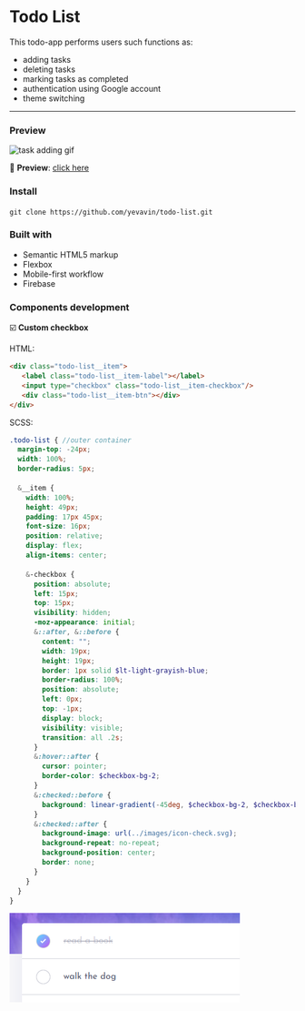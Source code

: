 # Todo List

This todo-app performs users such functions as:

- adding tasks
- deleting tasks
- marking tasks as completed
- authentication using Google account  
- theme switching
___

### Preview

![task adding gif](./assets/adding.gif)

:eyes: **Preview**: [click here](https://yevavin.github.io/todo-list/)

### Install

``` git clone https://github.com/yevavin/todo-list.git ```

### Built with

- Semantic HTML5 markup
- Flexbox
- Mobile-first workflow
- Firebase

### Components development

:ballot_box_with_check: **Custom checkbox**

HTML:

```html
<div class="todo-list__item">
   <label class="todo-list__item-label"></label>
   <input type="checkbox" class="todo-list__item-checkbox"/>
   <div class="todo-list__item-btn"></div>
</div> 
 ```

SCSS:
```scss
.todo-list { //outer container
  margin-top: -24px;
  width: 100%;
  border-radius: 5px;

  &__item {
    width: 100%;
    height: 49px;
    padding: 17px 45px;
    font-size: 16px;
    position: relative;
    display: flex;
    align-items: center;

    &-checkbox {
      position: absolute;
      left: 15px;
      top: 15px;
      visibility: hidden;
      -moz-appearance: initial;
      &::after, &::before {
        content: "";
        width: 19px;
        height: 19px;
        border: 1px solid $lt-light-grayish-blue;
        border-radius: 100%;
        position: absolute;
        left: 0px;
        top: -1px;
        display: block;
        visibility: visible;
        transition: all .2s;
      }
      &:hover::after {
        cursor: pointer;
        border-color: $checkbox-bg-2;
      }
      &:checked::before {
        background: linear-gradient(-45deg, $checkbox-bg-2, $checkbox-bg-1);
      }
      &:checked::after {
        background-image: url(../images/icon-check.svg);
        background-repeat: no-repeat;
        background-position: center;
        border: none;
      }
    }
  }
}  
 ```

![task adding pic](./assets/custom-checkbox.png)

